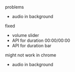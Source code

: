 problems
- audio in background

fixed
- volume slider
- API for duration 00:00/00:00
- API for duration bar

might not work in chrome
- audio in background
